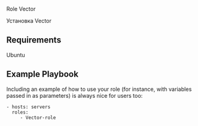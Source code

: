 Role Vector

Установка Vector

Requirements
------------

Ubuntu

Example Playbook
----------------

Including an example of how to use your role (for instance, with variables passed in as parameters) is always nice for users too:

    - hosts: servers
      roles:
         - Vector-role
